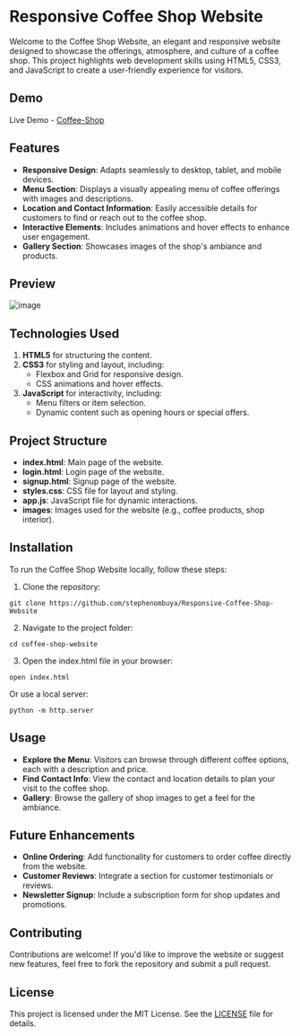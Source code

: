 # **Responsive Coffee Shop Website**
Welcome to the Coffee Shop Website, an elegant and responsive website designed to showcase the offerings, atmosphere, and culture of a coffee shop. This project highlights web development skills using HTML5, CSS3, and JavaScript to create a user-friendly experience for visitors.

## **Demo**
Live Demo - [Coffee-Shop](https://thacoffeeshop.netlify.app/)

## **Features**
* **Responsive Design**: Adapts seamlessly to desktop, tablet, and mobile devices.
* **Menu Section**: Displays a visually appealing menu of coffee offerings with images and descriptions.
* **Location and Contact Information**: Easily accessible details for customers to find or reach out to the coffee shop.
* **Interactive Elements**: Includes animations and hover effects to enhance user engagement.
* **Gallery Section**: Showcases images of the shop's ambiance and products.

## **Preview**
<!-- Add a screenshot of your website -->
![image](https://github.com/user-attachments/assets/adede25d-d44b-45a7-9dca-5bf91922ba50)


## **Technologies Used**
1. **HTML5** for structuring the content.
2. **CSS3** for styling and layout, including:
   * Flexbox and Grid for responsive design.
   * CSS animations and hover effects.
3. **JavaScript** for interactivity, including:
   * Menu filters or item selection.
   * Dynamic content such as opening hours or special offers.


## **Project Structure**
* **index.html**: Main page of the website.
* **login.html**: Login page of the website.
* **signup.html**: Signup page of the website.
* **styles.css**: CSS file for layout and styling.
* **app.js**: JavaScript file for dynamic interactions.
* **images**: Images used for the website (e.g., coffee products, shop interior).


## **Installation**
To run the Coffee Shop Website locally, follow these steps:

1. Clone the repository:

```
git clone https://github.com/stephenombuya/Responsive-Coffee-Shop-Website
```

2. Navigate to the project folder:

```
cd coffee-shop-website
```

3. Open the index.html file in your browser:

```
open index.html
```

Or use a local server:

```
python -m http.server
```


## **Usage**
* **Explore the Menu**: Visitors can browse through different coffee options, each with a description and price.
* **Find Contact Info**: View the contact and location details to plan your visit to the coffee shop.
* **Gallery**: Browse the gallery of shop images to get a feel for the ambiance.


## **Future Enhancements**
* **Online Ordering**: Add functionality for customers to order coffee directly from the website.
* **Customer Reviews**: Integrate a section for customer testimonials or reviews.
* **Newsletter Signup**: Include a subscription form for shop updates and promotions.


## **Contributing**
Contributions are welcome! If you'd like to improve the website or suggest new features, feel free to fork the repository and submit a pull request.

## **License**
This project is licensed under the MIT License. See the [LICENSE]() file for details.


